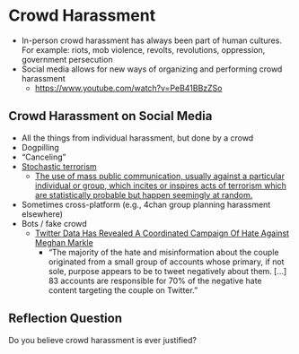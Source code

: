 # Crowd Harassment
- In-person crowd harassment has always been part of human cultures. For example: riots, mob violence, revolts, revolutions, oppression, government persecution 
- Social media allows for new ways of organizing and performing crowd harassment
  - https://www.youtube.com/watch?v=PeB41BBzZSo

## Crowd Harassment on Social Media
- All the things from individual harassment, but done by a crowd
- Dogpilling
- “Canceling”
- [Stochastic terrorism](https://en.wikipedia.org/wiki/Lone_wolf_attack#Stochastic_terrorism)
  - [The use of mass public communication, usually against a particular individual or group, which incites or inspires acts of terrorism which are statistically probable but happen seemingly at random.](https://en.wiktionary.org/wiki/stochastic_terrorism)
- Sometimes cross-platform (e.g., 4chan group planning harassment elsewhere)
- Bots / fake crowd
  - [Twitter Data Has Revealed A Coordinated Campaign Of Hate Against Meghan Markle](https://www.buzzfeednews.com/article/ellievhall/bot-sentinel-meghan-markle-prince-harry-twitter)
    - “The majority of the hate and misinformation about the couple originated from a small group of accounts whose primary, if not sole, purpose appears to be to tweet negatively about them. [...] 83 accounts are responsible for 70% of the negative hate content targeting the couple on Twitter.”

## Reflection Question

Do you believe crowd harassment is ever justified?
